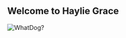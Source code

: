 ## Welcome to Haylie Grace
 
![WhatDog?](https://barkpost.com/wp-content/uploads/2015/02/featmeme.jpg)